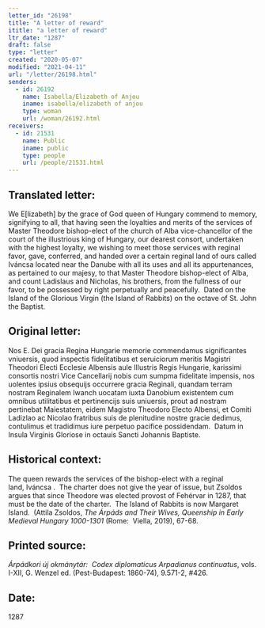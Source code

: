 ```yaml
---
letter_id: "26198"
title: "A letter of reward"
ititle: "a letter of reward"
ltr_date: "1287"
draft: false
type: "letter"
created: "2020-05-07"
modified: "2021-04-11"
url: "/letter/26198.html"
senders:
  - id: 26192
    name: Isabella/Elizabeth of Anjou
    iname: isabella/elizabeth of anjou
    type: woman
    url: /woman/26192.html
receivers:
  - id: 21531
    name: Public
    iname: public
    type: people
    url: /people/21531.html
---
```

<h2> Translated letter:</h2><p>We E[lizabeth] by the grace of God queen of Hungary commend to memory, signifying to all, that having seen the loyalties and merits of the services of Master Theodore bishop-elect of the church of Alba vice-chancellor of the court of the illustrious king of Hungary, our dearest consort, undertaken with the highest loyalty, we wishing to meet those services with reginal favor, gave, conferred, and handed over a certain reginal land of ours called Iváncsa located near the Danube with all its uses and all its appurtenances, as pertained to our majesy, to that Master Theodore bishop-elect of Alba, and count Ladislaus and Nicholas, his brothers, from the fullness of our favor, to be possessed by right perpetually and peacefully.&nbsp; Dated on the Island of the Glorious Virgin (the Island of Rabbits) on the octave of St. John the Baptist.</p><h2 class="mt-4"> Original letter:</h2><p>Nos E. Dei gracia Regina Hungarie memorie commendamus significantes vniuersis, quod inspectis fidelitatibus et seruiciorum meritis Magistri Theodori Electi Ecclesie Albensis aule Illustris Regis Hungarie, karissimi consortis nostri Vice Cancellarij nobis cum sumpma fidelitate impensis, nos uolentes ipsius obsequijs occurrere gracia Reginali, quandam terram nostram Reginalem Iwanch uocatam iuxta Danobium existentem cum omnibus utilitatibus et pertinencijs suis uniuersis, prout ad nostram pertinebat Maiestatem, eidem Magistro Theodoro Electo Albensi, et Comiti Ladizlao ac Nicolao fratribus suis de plenitudine nostre gracie dedimus, contulimus et tradidimus iure perpetuo pacifice possidendam.&nbsp; Datum in Insula Virginis Gloriose in octauis Sancti Johannis Baptiste.</p><h2 class="mt-4"> Historical context:</h2><p>The queen rewards the services of the bishop-elect with a reginal land,&nbsp;Iváncsa .&nbsp;&nbsp;The charter does not give the year of issue, but Zsoldos argues that since Theodore was elected provost of Fehérvar in 1287, that must be the date of the charter.&nbsp; The Island of Rabbits is now Margaret Island.&nbsp;&nbsp;(Attila Zsoldos, <i>The Árpáds and Their Wives, Queenship in Early Medieval Hungary 1000-1301</i> (Rome:&nbsp; Viella, 2019), 67-68.</p><h2 class="mt-4"> Printed source:</h2><p><i>Árpádkori új okmánytár:&nbsp; Codex diplomaticus Arpadianus continuatus</i>, vols. I-XII, G. Wenzel ed. (Pest-Budapest: 1860-74), 9.571-2, #426.</p><h2 class="mt-4"> Date:</h2>1287